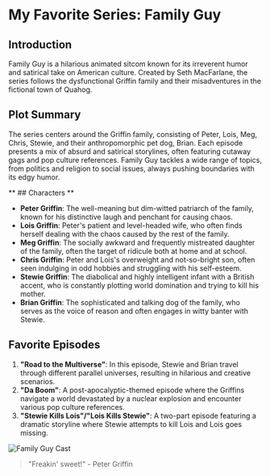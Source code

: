 # My Favorite Series: Family Guy

## Introduction
Family Guy is a hilarious animated sitcom known for its irreverent humor and satirical take on American culture. Created by Seth MacFarlane, the series follows the dysfunctional Griffin family and their misadventures in the fictional town of Quahog.

## Plot Summary
The series centers around the Griffin family, consisting of Peter, Lois, Meg, Chris, Stewie, and their anthropomorphic pet dog, Brian. Each episode presents a mix of absurd and satirical storylines, often featuring cutaway gags and pop culture references. Family Guy tackles a wide range of topics, from politics and religion to social issues, always pushing boundaries with its edgy humor.

** ## Characters **
- **Peter Griffin**: The well-meaning but dim-witted patriarch of the family, known for his distinctive laugh and penchant for causing chaos.
- **Lois Griffin**: Peter's patient and level-headed wife, who often finds herself dealing with the chaos caused by the rest of the family.
- **Meg Griffin**: The socially awkward and frequently mistreated daughter of the family, often the target of ridicule both at home and at school.
- **Chris Griffin**: Peter and Lois's overweight and not-so-bright son, often seen indulging in odd hobbies and struggling with his self-esteem.
- **Stewie Griffin**: The diabolical and highly intelligent infant with a British accent, who is constantly plotting world domination and trying to kill his mother.
- **Brian Griffin**: The sophisticated and talking dog of the family, who serves as the voice of reason and often engages in witty banter with Stewie.

## Favorite Episodes
1. **"Road to the Multiverse"**: In this episode, Stewie and Brian travel through different parallel universes, resulting in hilarious and creative scenarios.
2. **"Da Boom"**: A post-apocalyptic-themed episode where the Griffins navigate a world devastated by a nuclear explosion and encounter various pop culture references.
3. **"Stewie Kills Lois"/"Lois Kills Stewie"**: A two-part episode featuring a dramatic storyline where Stewie attempts to kill Lois and Lois goes missing.

![Family Guy Cast](https://m.media-amazon.com/images/M/MV5BODEwZjEzMjAtNjQxMy00Yjc4LWFlMDAtYjhjZTAxNDU3OTg3XkEyXkFqcGdeQXVyOTM2NTM4MjA@._V1_.jpg)

> "Freakin' sweet!" - Peter Griffin
